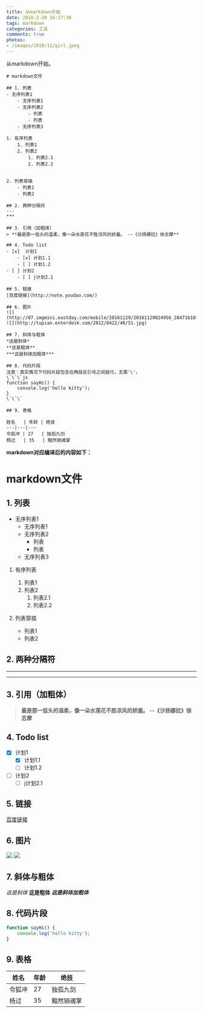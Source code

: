 ```yaml
---
title: 从markdown开始
date: 2018-2-20 16:17:30
tags: markdown
categories: 工具
comments: true
photos:
- /images/2018/12/girl.jpeg
---
```

从markdown开始。
<!-- more -->
```
# markdown文件

## 1. 列表
- 无序列表1
    - 无序列表1
    - 无序列表2
        - 列表
        - 列表
    - 无序列表3  
    
1. 有序列表
    1. 列表1
    2. 列表2
        1. 列表2.1
        2. 列表2.2


2. 列表穿插
    - 列表1
    - 列表2

## 2. 两种分隔符
---
***

## 3. 引用（加粗体）
> **最是那一低头的温柔，像一朵水莲花不胜凉风的娇羞。 --《沙扬娜拉》徐志摩**

## 4. Todo list
- [x]  计划1
    - [x] 计划1.1
    - [ ] 计划1.2
- [ ] 计划2
    - [ ] j计划2.1  

## 5. 链接
[百度链接](http://note.youdao.com/)

## 6. 图片
![](http://07.imgmini.eastday.com/mobile/20161129/20161129024956_28471b18fe67abb229987f28461ea656_3.jpeg)
![](http://tupian.enterdesk.com/2012/0422/40/51.jpg)

## 7. 斜体与粗体
*这是斜体*
**这是粗体**
***这是斜体加粗体***

## 8. 代码片段
注意：真实情况下代码片段包含在两段反引号之间就行，无需'\'。
\`\`\`js
function sayHi() {
    console.log('hello kitty');
}
\`\`\`

## 9. 表格

姓名   | 年龄 | 绝技
---|---|---
令狐冲 | 27   | 独孤九剑
杨过   | 35   | 黯然销魂掌
```

**markdown对应编译后的内容如下：**
# markdown文件

## 1. 列表
- 无序列表1
    - 无序列表1
    - 无序列表2
        - 列表
        - 列表
    - 无序列表3  
    
1. 有序列表
    1. 列表1
    2. 列表2
        1. 列表2.1
        2. 列表2.2


2. 列表穿插
    - 列表1
    - 列表2

## 2. 两种分隔符
---
***

## 3. 引用（加粗体）
> **最是那一低头的温柔，像一朵水莲花不胜凉风的娇羞。 --《沙扬娜拉》徐志摩**

## 4. Todo list
- [x]  计划1
    - [x] 计划1.1
    - [ ] 计划1.2
- [ ] 计划2
    - [ ] j计划2.1  

## 5. 链接
[百度链接](http://note.youdao.com/)

## 6. 图片
![](http://07.imgmini.eastday.com/mobile/20161129/20161129024956_28471b18fe67abb229987f28461ea656_3.jpeg)
![](http://tupian.enterdesk.com/2012/0422/40/51.jpg)

## 7. 斜体与粗体
*这是斜体*
**这是粗体**
***这是斜体加粗体***

## 8. 代码片段
```js
function sayHi() {
    console.log('hello kitty');
}
```

## 9. 表格

姓名   | 年龄 | 绝技
---|---|---
令狐冲 | 27   | 独孤九剑
杨过   | 35   | 黯然销魂掌




